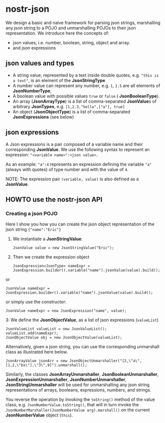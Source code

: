 # nostr-json

We design a basic and naive framework for parsing json strings, marshalling any json string to a POJO and unmarshalling POJOs to their json representation. 
We introduce here the concepts of:
 - json values, i.e. number, boolean, string, object and array.
 - and json expressions

## json values and types
- A string value, represented by a text inside double quotes, e.g. `"this is a text"`, is an element of the **JsonStringType**
- A number value can represent any number, e.g. `1`, `2.5` are all elements of **JsonNumberType**, 
- A boolean value with possible values `true` or `false` ( **JsonBooleanType**).
- An array (**JsonArrayType**) is a list of comma-separated **JsonValue**s of arbitrary **JsonTypes**, e.g. `[1,2.3,"hello",["a"], true]`
- An object (**JsonObjectType**) is a list of comma-separated **JsonExpressions** (see below) 

## json expressions
A Json expressions is a pair composed of a variable name and their corresponding **JsonValue**. We use the following syntax to represent an expression: `"<variable name>":<json value>.`

 As an example: `"a":4` represents an expression defining the variable `"a"` (always with quotes) of type number and with the value of `4`.

NOTE: The expression pair `(variable, value)` is also defined as a **JsonValue**.

## HOWTO use the nostr-json API 

### Creating a json POJO

Here I show you how you can create the json object representation of the json string `{"name":"Eric"}`

1. We instantiate a **JsonStringValue**:

    `JsonValue value = new JsonStringValue("Eric");`

2. Then we create the expression object

    `JsonExpression<JsonType> nameExpr = JsonExpression.builder().variable("name").jsonValue(value).build();`

or 

    JsonValue nameExpr = JsonExpression.builder().variable("name").jsonValue(value).build();

or simply use the constructor:

    JsonValue nameExpr = new JsonExpression("name", value);

3: We define the **JsonObjectValue**, as a list of json expressions (`valueList`)

    JsonValueList valueList = new JsonValueList();
    valueList.add(nameExpr);
    JsonObjectValue obj = new JsonObjectValue(valueList);

Alternatively, given a json string, you can use the corresponding unmarshall class as illustrated here below. 

    JsonArrayValue jsonArr = new JsonObjectUnmarshaller("[2,\"a\",[1,2,\"bx\"],\"3\",9]").unmarshall();

Similarly, the classes **JsonArrayUnmarshaller**, **JsonBooleanUnmarshaller**, **JsonExpressionUnmarshaller**, **JsonNumberUnmarshaller**, **JsonStringUnmarshaller** will be used for unmarshalling any json string representations of arrays, booleans, expressions, numbers, and strings.

You reverse the operation by invoking the `toString()` method of the value class, e.g. `JsonNumberValue.toString()`, that will in turn invoke the `JsonNumberMarshaller(JsonNumberValue arg).marshall()` on the current **JsonNumberValue** object (`this`).
